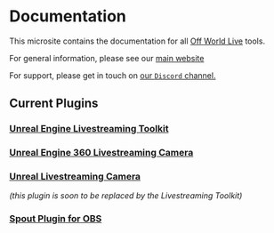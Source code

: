 # Documentation

This microsite contains the documentation for all [Off World Live](https://offworld.live/) tools.

For general information, please see our [main website](https://offworld.live)

For support, please get in touch on [our `Discord` channel.](https://discord.gg/2PaMtnK)

## Current Plugins

### [Unreal Engine Livestreaming Toolkit](./livestreaming-toolkit/README.md)

### [Unreal Engine 360 Livestreaming Camera](./360-camera/README.md)

### [Unreal Livestreaming Camera](./unreal-livestreaming-camera/README.md) 
*(this plugin is soon to be replaced by the Livestreaming Toolkit)*

### [Spout Plugin for OBS](./obs-spout-plugin/README.md)